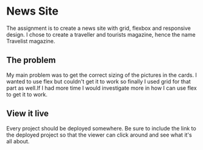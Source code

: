 # News Site

The assignment is to create a news site with grid, flexbox and responsive design. 
I chose to create a traveller and tourists magazine, hence the name Travelist magazine. 

## The problem
My main problem was to get the correct sizing of the pictures in the cards. I wanted to use flex but couldn't get it to work so finally I used grid for that part as well.If I had more time I would investigate more in how I can use flex to get it to work.


## View it live
Every project should be deployed somewhere. Be sure to include the link to the deployed project so that the viewer can click around and see what it's all about.
